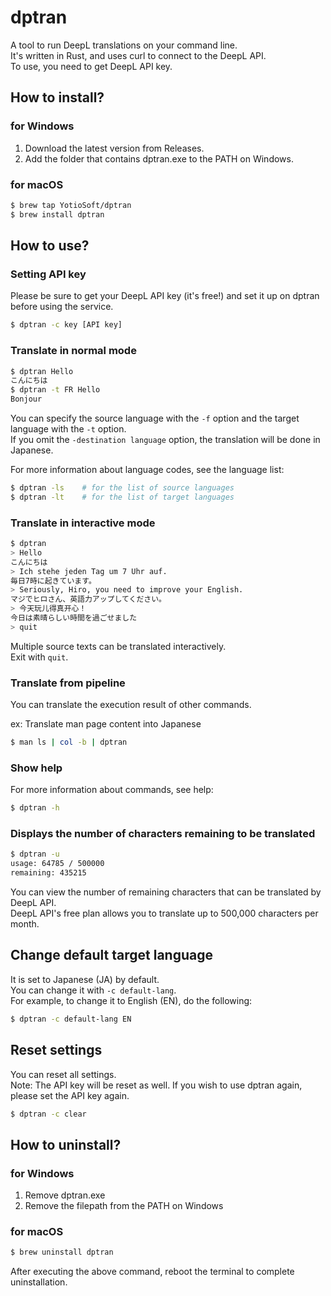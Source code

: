 # dptran

A tool to run DeepL translations on your command line.   
It's written in Rust, and uses curl to connect to the DeepL API.  
To use, you need to get DeepL API key.

## How to install?

### for Windows

1. Download the latest version from Releases.
1. Add the folder that contains dptran.exe to the PATH on Windows.

### for macOS

```bash
$ brew tap YotioSoft/dptran
$ brew install dptran
```

## How to use?

### Setting API key

Please be sure to get your DeepL API key (it's free!) and set it up on dptran before using the service.

```bash
$ dptran -c key [API key]
```

### Translate in normal mode

```bash
$ dptran Hello
こんにちは
$ dptran -t FR Hello
Bonjour
```

You can specify the source language with the ``-f`` option and the target language with the ``-t`` option.  
If you omit the ``-destination language`` option, the translation will be done in Japanese.  

For more information about language codes, see the language list:  

```bash
$ dptran -ls    # for the list of source languages
$ dptran -lt    # for the list of target languages
```

### Translate in interactive mode

```bash
$ dptran
> Hello
こんにちは
> Ich stehe jeden Tag um 7 Uhr auf.
毎日7時に起きています。
> Seriously, Hiro, you need to improve your English.
マジでヒロさん、英語力アップしてください。
> 今天玩儿得真开心！
今日は素晴らしい時間を過ごせました
> quit
```

Multiple source texts can be translated interactively.  
Exit with ``quit``.

### Translate from pipeline

You can translate the execution result of other commands.  

ex: Translate man page content into Japanese  

```bash
$ man ls | col -b | dptran
```

### Show help

For more information about commands, see help:  

```bash
$ dptran -h
```

### Displays the number of characters remaining to be translated

```bash
$ dptran -u
usage: 64785 / 500000
remaining: 435215
```

You can view the number of remaining characters that can be translated by DeepL API.  
DeepL API's free plan allows you to translate up to 500,000 characters per month.

## Change default target language

It is set to Japanese (JA) by default.  
You can change it with ``-c default-lang``.  
For example, to change it to English (EN), do the following:

```bash
$ dptran -c default-lang EN
```

## Reset settings

You can reset all settings.  
Note: The API key will be reset as well. If you wish to use dptran again, please set the API key again.  

```bash
$ dptran -c clear
```



## How to uninstall?

### for Windows

1. Remove dptran.exe
1. Remove the filepath from the PATH on Windows

### for macOS

```bash
$ brew uninstall dptran
```

After executing the above command, reboot the terminal to complete uninstallation.

